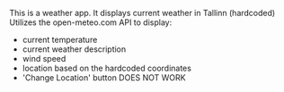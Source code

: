 This is a weather app.
It displays current weather in Tallinn (hardcoded)
Utilizes the open-meteo.com API to display:
- current temperature
- current weather description
- wind speed
- location based on the hardcoded coordinates
- 'Change Location' button DOES NOT WORK